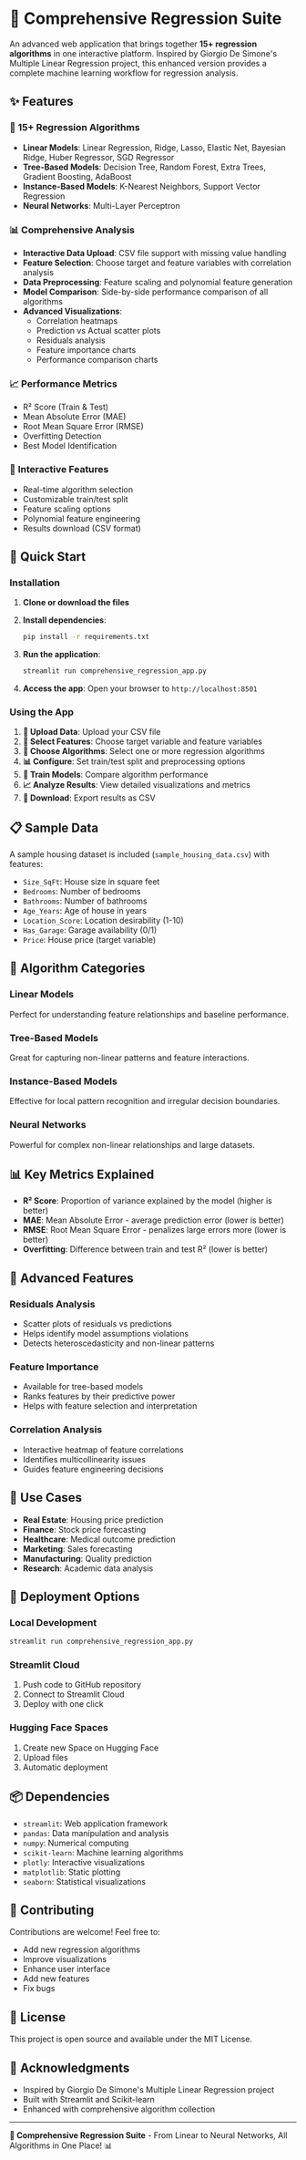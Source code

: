 # 🚀 Comprehensive Regression Suite

An advanced web application that brings together **15+ regression algorithms** in one interactive platform. Inspired by Giorgio De Simone's Multiple Linear Regression project, this enhanced version provides a complete machine learning workflow for regression analysis.

## ✨ Features

### 🤖 **15+ Regression Algorithms**
- **Linear Models**: Linear Regression, Ridge, Lasso, Elastic Net, Bayesian Ridge, Huber Regressor, SGD Regressor
- **Tree-Based Models**: Decision Tree, Random Forest, Extra Trees, Gradient Boosting, AdaBoost
- **Instance-Based Models**: K-Nearest Neighbors, Support Vector Regression
- **Neural Networks**: Multi-Layer Perceptron

### 📊 **Comprehensive Analysis**
- **Interactive Data Upload**: CSV file support with missing value handling
- **Feature Selection**: Choose target and feature variables with correlation analysis
- **Data Preprocessing**: Feature scaling and polynomial feature generation
- **Model Comparison**: Side-by-side performance comparison of all algorithms
- **Advanced Visualizations**: 
  - Correlation heatmaps
  - Prediction vs Actual scatter plots
  - Residuals analysis
  - Feature importance charts
  - Performance comparison charts

### 📈 **Performance Metrics**
- R² Score (Train & Test)
- Mean Absolute Error (MAE)
- Root Mean Square Error (RMSE)
- Overfitting Detection
- Best Model Identification

### 🎯 **Interactive Features**
- Real-time algorithm selection
- Customizable train/test split
- Feature scaling options
- Polynomial feature engineering
- Results download (CSV format)

## 🚀 Quick Start

### Installation

1. **Clone or download the files**
2. **Install dependencies**:
   ```bash
   pip install -r requirements.txt
   ```

3. **Run the application**:
   ```bash
   streamlit run comprehensive_regression_app.py
   ```

4. **Access the app**: Open your browser to `http://localhost:8501`

### Using the App

1. **📁 Upload Data**: Upload your CSV file
2. **🎯 Select Features**: Choose target variable and feature variables  
3. **🤖 Choose Algorithms**: Select one or more regression algorithms
4. **📊 Configure**: Set train/test split and preprocessing options
5. **🚀 Train Models**: Compare algorithm performance
6. **📈 Analyze Results**: View detailed visualizations and metrics
7. **💾 Download**: Export results as CSV

## 📋 Sample Data

A sample housing dataset is included (`sample_housing_data.csv`) with features:
- `Size_SqFt`: House size in square feet
- `Bedrooms`: Number of bedrooms
- `Bathrooms`: Number of bathrooms  
- `Age_Years`: Age of house in years
- `Location_Score`: Location desirability (1-10)
- `Has_Garage`: Garage availability (0/1)
- `Price`: House price (target variable)

## 🎨 Algorithm Categories

### Linear Models
Perfect for understanding feature relationships and baseline performance.

### Tree-Based Models  
Great for capturing non-linear patterns and feature interactions.

### Instance-Based Models
Effective for local pattern recognition and irregular decision boundaries.

### Neural Networks
Powerful for complex non-linear relationships and large datasets.

## 📊 Key Metrics Explained

- **R² Score**: Proportion of variance explained by the model (higher is better)
- **MAE**: Mean Absolute Error - average prediction error (lower is better)
- **RMSE**: Root Mean Square Error - penalizes large errors more (lower is better)
- **Overfitting**: Difference between train and test R² (lower is better)

## 🔬 Advanced Features

### Residuals Analysis
- Scatter plots of residuals vs predictions
- Helps identify model assumptions violations
- Detects heteroscedasticity and non-linear patterns

### Feature Importance
- Available for tree-based models
- Ranks features by their predictive power
- Helps with feature selection and interpretation

### Correlation Analysis
- Interactive heatmap of feature correlations
- Identifies multicollinearity issues
- Guides feature engineering decisions

## 🎯 Use Cases

- **Real Estate**: Housing price prediction
- **Finance**: Stock price forecasting
- **Healthcare**: Medical outcome prediction  
- **Marketing**: Sales forecasting
- **Manufacturing**: Quality prediction
- **Research**: Academic data analysis

## 🚀 Deployment Options

### Local Development
```bash
streamlit run comprehensive_regression_app.py
```

### Streamlit Cloud
1. Push code to GitHub repository
2. Connect to Streamlit Cloud
3. Deploy with one click

### Hugging Face Spaces
1. Create new Space on Hugging Face
2. Upload files
3. Automatic deployment

## 📦 Dependencies

- `streamlit`: Web application framework
- `pandas`: Data manipulation and analysis
- `numpy`: Numerical computing
- `scikit-learn`: Machine learning algorithms
- `plotly`: Interactive visualizations
- `matplotlib`: Static plotting
- `seaborn`: Statistical visualizations

## 🤝 Contributing

Contributions are welcome! Feel free to:
- Add new regression algorithms
- Improve visualizations
- Enhance user interface
- Add new features
- Fix bugs

## 📄 License

This project is open source and available under the MIT License.

## 🙏 Acknowledgments

- Inspired by Giorgio De Simone's Multiple Linear Regression project
- Built with Streamlit and Scikit-learn
- Enhanced with comprehensive algorithm collection

---

**🚀 Comprehensive Regression Suite** - From Linear to Neural Networks, All Algorithms in One Place! 📊